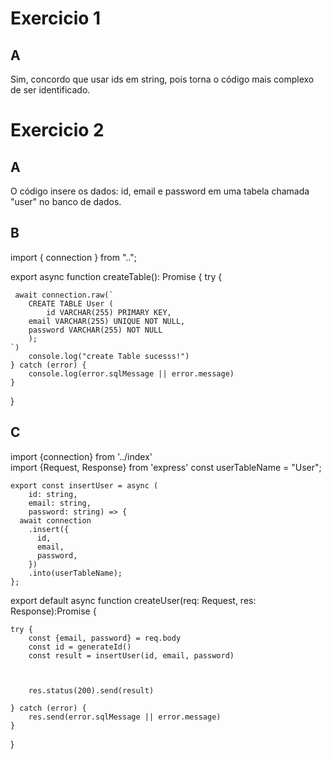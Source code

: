 Exercicio 1
============
A
-----
Sim, concordo que usar ids em string, pois torna o código mais complexo de ser identificado.

Exercicio 2
====
A
----
O código insere os dados: id, email e password em uma tabela chamada "user" no banco de dados.

B
-----
import { connection } from "..";

export async function createTable(): Promise<void> {
    try {

     await connection.raw(`
        CREATE TABLE User (
            id VARCHAR(255) PRIMARY KEY,
        email VARCHAR(255) UNIQUE NOT NULL,
        password VARCHAR(255) NOT NULL
        );
    `)
        console.log("create Table sucesss!")
    } catch (error) {
        console.log(error.sqlMessage || error.message)
    }
}

C
-----
import {connection} from '../index'  
import {Request, Response} from 'express'
const userTableName = "User";

	export const insertUser = async (
		id: string, 
		email: string, 
		password: string) => {
	  await connection
	    .insert({
	      id,
	      email,
	      password,
	    })
	    .into(userTableName);
	};

    


export default async function createUser(req: Request, res: Response):Promise<void> {
    
    try {
        const {email, password} = req.body
        const id = generateId() 
        const result = insertUser(id, email, password)
      


        res.status(200).send(result)

    } catch (error) {
        res.send(error.sqlMessage || error.message)
    }
    
}